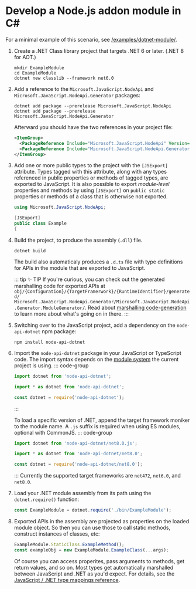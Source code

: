 # Develop a Node.js addon module in C#

For a minimal example of this scenario, see
[/examples/dotnet-module/](https://github.com/microsoft/node-api-dotnet/blob/main/examples/dotnet-module/).

1. Create a .NET Class library project that targets .NET 6 or later. (.NET 8 for AOT.)
    ```shell
    mkdir ExampleModule
    cd ExampleModule
    dotnet new classlib --framework net6.0
    ```

2. Add a reference to the `Microsoft.JavaScript.NodeApi` and
   `Microsoft.JavaScript.NodeApi.Generator` packages:
    ```shell
    dotnet add package --prerelease Microsoft.JavaScript.NodeApi
    dotnet add package --prerelease Microsoft.JavaScript.NodeApi.Generator
    ```

    Afterward you should have the two references in your project file:
    ```xml
    <ItemGroup>
      <PackageReference Include="Microsoft.JavaScript.NodeApi" Version="0.7.*-*" />
      <PackageReference Include="Microsoft.JavaScript.NodeApi.Generator" Version="0.7.*-*" />
    </ItemGroup>
    ```

3. Add one or more public types to the project with the `[JSExport]` attribute. Types tagged
   with this attribute, along with any types referenced in public properties or methods of tagged
   types, are exported to JavaScript. It is also possible to export _module-level_
   properties and methods by using `[JSExport]` on `public static` properties or methods of a class
   that is otherwise not exported.
    ```C#
    using Microsoft.JavaScript.NodeApi;

    [JSExport]
    public class Example
    {
   ```

4. Build the project, to produce the assembly (`.dll`) file.
    ```shell
    dotnet build
    ```
    The build also automaticaly produces a `.d.ts` file with type definitions for APIs in the
    module that are exported to JavaScript.

    ::: tip :sparkles: TIP
    If you're curious, you can check out the generated marshalling code for exported APIs at<br>
    `obj/{Configuration}/{TargetFramerwork}/{RuntimeIdentifier}/generated/
    Microsoft.JavaScript.NodeApi.Generator/Microsoft.JavaScript.NodeApi.Generator.ModuleGenerator/`.
    Read about
    [marshalling code-generation](../features/js-dotnet-marshalling#marshalling-code-generation)
    to learn more about what's going on in there.
    :::

5. Switching over to the JavaScript project, add a dependency on the `node-api-dotnet` npm package:
    ```shell
    npm install node-api-dotnet
    ```

6. Import the `node-api-dotnet` package in your JavaScript or TypeScript code. The import syntax
   depends on the [module system](https://nodejs.org/api/esm.html) the current project is using.
    ::: code-group
    ```JavaScript [ES (TS or JS)]
    import dotnet from 'node-api-dotnet';
    ```
    ```TypeScript [CommonJS (TS)]
    import * as dotnet from 'node-api-dotnet';
    ```
    ```JavaScript [CommonJS (JS)]
    const dotnet = require('node-api-dotnet');
    ```
    :::

   To load a specific version of .NET, append the target framework moniker to the module name.
   A `.js` suffix is required when using ES modules, optional with CommonJS.
    ::: code-group
    ```JavaScript [ES (TS or JS)]
    import dotnet from 'node-api-dotnet/net8.0.js';
    ```
    ```TypeScript [CommonJS (TS)]
    import * as dotnet from 'node-api-dotnet/net8.0';
    ```
    ```JavaScript [CommonJS (JS)]
    const dotnet = require('node-api-dotnet/net8.0');
    ```
    :::
   Currently the supported target frameworks are `net472`, `net6.0`, and `net8.0`.

7. Load your .NET module assembly from its path using the `dotnet.require()` function:
    ```JavaScript
    const ExampleModule = dotnet.require('./bin/ExampleModule');
    ```
8. Exported APIs in the assembly are projected as properties on the loaded module object. So then
   you can use those to call static methods, construct instances of classes, etc:
    ```JavaScript
    ExampleModule.StaticClass.ExampleMethod();
    const exampleObj = new ExampleModule.ExampleClass(...args);
    ```
    Of course you can access properites, pass arguments to methods, get return values, and so on.
    Most types get automatically marshalled between JavaScript and .NET as you'd expect. For
    details, see the [JavaScript / .NET type mappings reference](../reference/js-dotnet-types).
